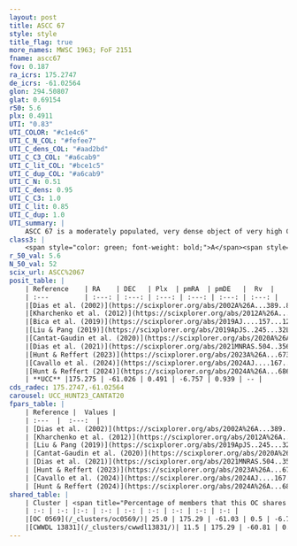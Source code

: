 ```yaml
---
layout: post
title: ASCC 67
style: style
title_flag: true
more_names: MWSC 1963; FoF 2151
fname: ascc67
fov: 0.187
ra_icrs: 175.2747
de_icrs: -61.02564
glon: 294.50807
glat: 0.69154
r50: 5.6
plx: 0.4911
UTI: "0.83"
UTI_COLOR: "#c1e4c6"
UTI_C_N_COL: "#fefee7"
UTI_C_dens_COL: "#aad2bd"
UTI_C_C3_COL: "#a6cab9"
UTI_C_lit_COL: "#bce1c5"
UTI_C_dup_COL: "#a6cab9"
UTI_C_N: 0.51
UTI_C_dens: 0.95
UTI_C_C3: 1.0
UTI_C_lit: 0.85
UTI_C_dup: 1.0
UTI_summary: |
    ASCC 67 is a moderately populated, very dense object of very high C3 quality. It is well-studied in the literature. This object shares a small percentage of members with 2 later reported entries.
class3: |
    <span style="color: green; font-weight: bold;">A</span><span style="color: green; font-weight: bold;">A</span>
r_50_val: 5.6
N_50_val: 52
scix_url: ASCC%2067
posit_table: |
    | Reference    | RA    | DEC   | Plx  | pmRA  | pmDE   |  Rv  |
    | :---         | :---: | :---: | :---: | :---: | :---: | :---: |
    |[Dias et al. (2002)](https://scixplorer.org/abs/2002A%26A...389..871D) | 175.379 | -61.02 | -- | -1.22 | -3.76 | -20.73 |
    |[Kharchenko et al. (2012)](https://scixplorer.org/abs/2012A%26A...543A.156K) | 175.365 | -61.01 | -- | -3.8 | -1.7 | -- |
    |[Bica et al. (2019)](https://scixplorer.org/abs/2019AJ....157...12B) | 175.373 | -61.02 | -- | -- | -- | -- |
    |[Liu & Pang (2019)](https://scixplorer.org/abs/2019ApJS..245...32L) | 175.313 | -61.012 | 0.489 | -6.594 | 0.904 | -- |
    |[Cantat-Gaudin et al. (2020)](https://scixplorer.org/abs/2020A%26A...640A...1C) | 175.28 | -61.013 | 0.482 | -6.766 | 0.919 | -- |
    |[Dias et al. (2021)](https://scixplorer.org/abs/2021MNRAS.504..356D) | 175.289 | -60.991 | 0.482 | -6.775 | 0.925 | -- |
    |[Hunt & Reffert (2023)](https://scixplorer.org/abs/2023A%26A...673A.114H) | 175.375 | -61.057 | 0.493 | -6.741 | 0.958 | -- |
    |[Cavallo et al. (2024)](https://scixplorer.org/abs/2024AJ....167...12C) | 175.175 | -61.028 | 0.494 | -- | -- | -- |
    |[Hunt & Reffert (2024)](https://scixplorer.org/abs/2024A%26A...686A..42H) | 175.375 | -61.057 | 0.493 | -6.741 | 0.958 | -- |
    | **UCC** |175.275 | -61.026 | 0.491 | -6.757 | 0.939 | -- | 
cds_radec: 175.2747,-61.02564
carousel: UCC_HUNT23_CANTAT20
fpars_table: |
    | Reference |  Values |
    | :---  |  :---:  |
    | [Dias et al. (2002)](https://scixplorer.org/abs/2002A%26A...389..871D) | `E(B-V)=0.3, Dist=1500.0, Age=7.67` |
    | [Kharchenko et al. (2012)](https://scixplorer.org/abs/2012A%26A...543A.156K) | `e_bv=0.3, distance=1500, log_age=7.67` |
    | [Liu & Pang (2019)](https://scixplorer.org/abs/2019ApJS..245...32L) | `Age=0.11, Z=0.25` |
    | [Cantat-Gaudin et al. (2020)](https://scixplorer.org/abs/2020A%26A...640A...1C) | `AVNN=0.58, DMNN=11.5, AgeNN=7.57` |
    | [Dias et al. (2021)](https://scixplorer.org/abs/2021MNRAS.504..356D) | `Av=0.81, Dist=1921, logage=7.483, [Fe/H]=0.215` |
    | [Hunt & Reffert (2023)](https://scixplorer.org/abs/2023A%26A...673A.114H) | `AV50=0.584, diffAV50=0.778, MOD50=11.422, logAge50=7.636` |
    | [Cavallo et al. (2024)](https://scixplorer.org/abs/2024AJ....167...12C) | `AV50=0.71, dMod50=11.33, logAge50=7.57, [Fe/H]50=-0.09` |
    | [Hunt & Reffert (2024)](https://scixplorer.org/abs/2024A%26A...686A..42H) | `MassJ=372.283` |
shared_table: |
    | Cluster | <span title="Percentage of members that this OC shares with the ones listed">%</span>   | RA   | DEC   | Plx   | pmRA  | pmDE  | Rv | UTI |
    | :-: | :-: |:-: | :-: | :-: | :-: | :-: | :-: | :-: |
    |[OC 0569](/_clusters/oc0569/)| 25.0 | 175.29 | -61.03 | 0.5 | -6.7 | 0.89 | 4.24 |0.09 |
    |[CWWDL 13831](/_clusters/cwwdl13831/)| 11.5 | 175.29 | -60.81 | 0.5 | -6.68 | 0.88 | -42.7 |0.05 |
---
```

